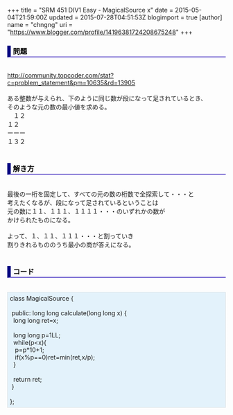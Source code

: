 +++
title = "SRM 451 DIV1 Easy - MagicalSource x"
date = 2015-05-04T21:59:00Z
updated = 2015-07-28T04:51:53Z
blogimport = true 
[author]
	name = "chngng"
	uri = "https://www.blogger.com/profile/14196381724208675248"
+++

<div dir="ltr" style="text-align: left;" trbidi="on"><h3 style="border-bottom: 2px solid slateblue; border-left: 8px solid navy; color: black; padding: 0px 0px 1px 5px;">問題 </h3><br /><a href="http://community.topcoder.com/stat?c=problem_statement&amp;pm=10635&amp;rd=13905" target="_blank">http://community.topcoder.com/stat?c=problem_statement&amp;pm=10635&amp;rd=13905</a><br /><br />ある整数が与えられ、下のように同じ数が段になって足されているとき、<br />そのような元の数の最小値を求める。<br />　１２<br />１２<br />ーーー<br />１３２<br /><br /><h3 style="border-bottom: 2px solid slateblue; border-left: 8px solid navy; color: black; padding: 0px 0px 1px 5px;">解き方 </h3><br />最後の一桁を固定して、すべての元の数の桁数で全探索して・・・と<br />考えたくなるが、段になって足されているということは<br />元の数に１１、１１１、１１１１・・・のいずれかの数が<br />かけられたものになる。<br /><br />よって、１、１１、１１１・・・と割っていき<br />割りきれるもののうち最小の商が答えになる。<br /><br /><h3 style="border-bottom: 2px solid slateblue; border-left: 8px solid navy; color: black; padding: 0px 0px 1px 5px;">コード </h3><br /><div style="background-color: #e3f2fb; border: 1px dotted #CCCCCC; padding: 5px;">class MagicalSource {<br /><br /><span class="Apple-tab-span" style="white-space: pre;"> </span>public: long long calculate(long long x) {<br /><span class="Apple-tab-span" style="white-space: pre;">  </span>long long ret=x;<br /><br /><span class="Apple-tab-span" style="white-space: pre;">  </span>long long p=1LL;<br /><span class="Apple-tab-span" style="white-space: pre;">  </span>while(p&lt;x){<br /><span class="Apple-tab-span" style="white-space: pre;">   </span>p=p*10+1;<br /><span class="Apple-tab-span" style="white-space: pre;">   </span>if(x%p==0)ret=min(ret,x/p);<br /><span class="Apple-tab-span" style="white-space: pre;">  </span>}<br /><br /><span class="Apple-tab-span" style="white-space: pre;">  </span>return ret;<br /><span class="Apple-tab-span" style="white-space: pre;"> </span>}<br /><br />};</div></div>
